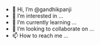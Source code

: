 - 👋 Hi, I’m @gandhikpanji
- 👀 I’m interested in ...
- 🌱 I’m currently learning ...
- 💞️ I’m looking to collaborate on ...
- 📫 How to reach me ...

<!---
gandhikpanji/gandhikpanji is a ✨ special ✨ repository because its `README.md` (this file) appears on your GitHub profile.
You can click the Preview link to take a look at your changes.
--->
